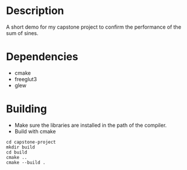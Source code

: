 # Description

A short demo for my capstone project to confirm the performance of the sum of sines.

# Dependencies

- cmake
- freeglut3
- glew

# Building

- Make sure the libraries are installed in the path of the compiler.
- Build with cmake
```shell
cd capstone-project
mkdir build
cd build
cmake ..
cmake --build .
```